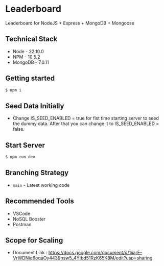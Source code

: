 # Leaderboard

Leaderboard for NodeJS + Express + MongoDB + Mongoose

## Technical Stack

- Node - 22.10.0
- NPM - 10.5.2
- MongoDB - 7.0.11

## Getting started

```bash
$ npm i
```

## Seed Data Initially

- Change IS_SEED_ENABLED = true for fist time starting server to seed the dummy data. After that you can change it to IS_SEED_ENABLED = false.

## Start Server

```bash
$ npm run dev
```

## Branching Strategy

- `main` - Latest working code

## Recommended Tools

- VSCode
- NoSQL Booster
- Postman

## Scope for Scaling

- Document Link : https://docs.google.com/document/d/1iiarE-VrWDNiq6oqaOy4439nsw5_4YIbd51RzK65K8M/edit?usp=sharing